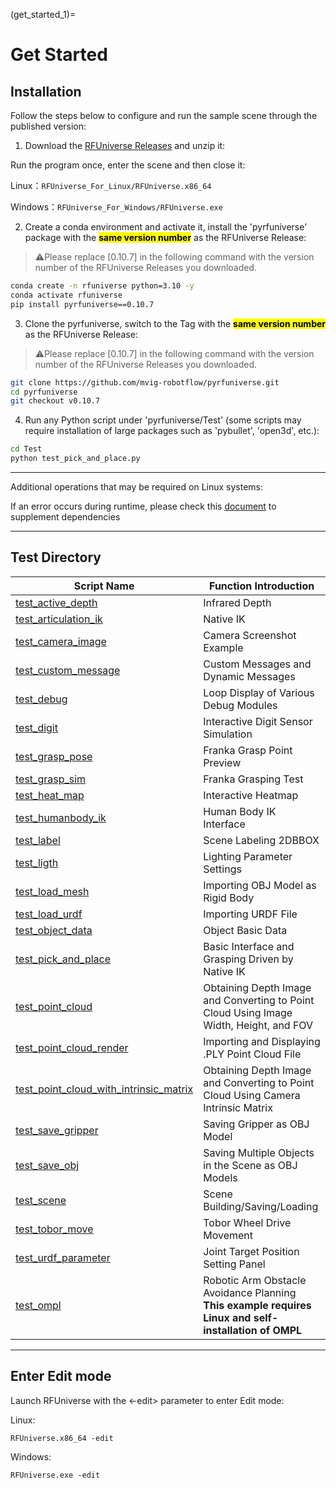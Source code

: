 (get_started_1)=

# Get Started

## Installation

Follow the steps below to configure and run the sample scene through the published version:

1. Download the [RFUniverse Releases](https://github.com/mvig-robotflow/rfuniverse/releases) and unzip it:
  
  Run the program once, enter the scene and then close it:
  
  Linux：`RFUniverse_For_Linux/RFUniverse.x86_64`
  
  Windows：`RFUniverse_For_Windows/RFUniverse.exe`
  
2. Create a conda environment and activate it, install the 'pyrfuniverse' package with the **<mark>same version number</mark>** as the RFUniverse Release:
  
  > :warning:Please replace [0.10.7] in the following command with the version number of the RFUniverse Releases you downloaded.
  
  ```bash
  conda create -n rfuniverse python=3.10 -y
  conda activate rfuniverse
  pip install pyrfuniverse==0.10.7
  ```
  
3. Clone the pyrfuniverse, switch to the Tag with the **<mark>same version number</mark>** as the RFUniverse Release:
  
  > :warning:Please replace [0.10.7] in the following command with the version number of the RFUniverse Releases you downloaded.
  
  ```bash
  git clone https://github.com/mvig-robotflow/pyrfuniverse.git
  cd pyrfuniverse
  git checkout v0.10.7
  ```
  
4. Run any Python script under 'pyrfuniverse/Test' (some scripts may require installation of large packages such as 'pybullet', 'open3d', etc.):
  
  ```bash
  cd Test
  python test_pick_and_place.py
  ```
  

---

Additional operations that may be required on Linux systems:

If an error occurs during runtime, please check this [document](https://github.com/mvig-robotflow/rfuniverse/issues/3) to supplement dependencies

---

## Test Directory

| Script Name | Function Introduction |
| --- | --- |
| [test_active_depth](https://github.com/mvig-robotflow/pyrfuniverse/blob/main/Test/test_active_depth.py) | Infrared Depth |
| [test_articulation_ik](https://github.com/mvig-robotflow/pyrfuniverse/blob/main/Test/test_articulation_ik.py) | Native IK |
| [test_camera_image](https://github.com/mvig-robotflow/pyrfuniverse/blob/main/Test/test_camera_image.py) | Camera Screenshot Example |
| [test_custom_message](https://github.com/mvig-robotflow/pyrfuniverse/blob/main/Test/test_custom_message.py) | Custom Messages and Dynamic Messages |
| [test_debug](https://github.com/mvig-robotflow/pyrfuniverse/blob/main/Test/test_debug.py) | Loop Display of Various Debug Modules |
| [test_digit](https://github.com/mvig-robotflow/pyrfuniverse/blob/main/Test/test_digit.py) | Interactive Digit Sensor Simulation |
| [test_grasp_pose](https://github.com/mvig-robotflow/pyrfuniverse/blob/main/Test/test_grasp_pose.py) | Franka Grasp Point Preview |
| [test_grasp_sim](https://github.com/mvig-robotflow/pyrfuniverse/blob/main/Test/test_grasp_sim.py) | Franka Grasping Test |
| [test_heat_map](https://github.com/mvig-robotflow/pyrfuniverse/blob/main/Test/test_heat_map.py) | Interactive Heatmap |
| [test_humanbody_ik](https://github.com/mvig-robotflow/pyrfuniverse/blob/main/Test/test_humanbody_ik.py) | Human Body IK Interface |
| [test_label](https://github.com/mvig-robotflow/pyrfuniverse/blob/main/Test/test_label.py) | Scene Labeling 2DBBOX |
| [test_ligth](https://github.com/mvig-robotflow/pyrfuniverse/blob/main/Test/test_light.py) | Lighting Parameter Settings |
| [test_load_mesh](https://github.com/mvig-robotflow/pyrfuniverse/blob/main/Test/test_load_mesh.py) | Importing OBJ Model as Rigid Body |
| [test_load_urdf](https://github.com/mvig-robotflow/pyrfuniverse/blob/main/Test/test_load_urdf.py) | Importing URDF File |
| [test_object_data](https://github.com/mvig-robotflow/pyrfuniverse/blob/main/Test/test_object_data.py) | Object Basic Data |
| [test_pick_and_place](https://github.com/mvig-robotflow/pyrfuniverse/blob/main/Test/test_pick_and_place.py) | Basic Interface and Grasping Driven by Native IK |
| [test_point_cloud](https://github.com/mvig-robotflow/pyrfuniverse/blob/main/Test/test_point_cloud.py) | Obtaining Depth Image and Converting to Point Cloud Using Image Width, Height, and FOV |
| [test_point_cloud_render](https://github.com/mvig-robotflow/pyrfuniverse/blob/main/Test/test_point_cloud_render.py) | Importing and Displaying .PLY Point Cloud File |
| [test_point_cloud_with_intrinsic_matrix](https://github.com/mvig-robotflow/pyrfuniverse/blob/main/Test/test_point_cloud_with_intrinsic_matrix.py) | Obtaining Depth Image and Converting to Point Cloud Using Camera Intrinsic Matrix |
| [test_save_gripper](https://github.com/mvig-robotflow/pyrfuniverse/blob/main/Test/test_save_gripper.py) | Saving Gripper as OBJ Model |
| [test_save_obj](https://github.com/mvig-robotflow/pyrfuniverse/blob/main/Test/test_save_obj.py) | Saving Multiple Objects in the Scene as OBJ Models |
| [test_scene](https://github.com/mvig-robotflow/pyrfuniverse/blob/main/Test/test_scene.py) | Scene Building/Saving/Loading |
| [test_tobor_move](https://github.com/mvig-robotflow/pyrfuniverse/blob/main/Test/test_tobor_move.py) | Tobor Wheel Drive Movement |
| [test_urdf_parameter](https://github.com/mvig-robotflow/pyrfuniverse/blob/main/Test/test_urdf_parameter.py) | Joint Target Position Setting Panel |
| [test_ompl](https://github.com/mvig-robotflow/pyrfuniverse/blob/main/Test/test_ompl.py) | Robotic Arm Obstacle Avoidance Planning<br/>**This example requires Linux and self-installation of OMPL** |

---

## Enter Edit mode

Launch RFUniverse with the <-edit> parameter to enter Edit mode:

Linux:

```
RFUniverse.x86_64 -edit
```

Windows:

```
RFUniverse.exe -edit
```